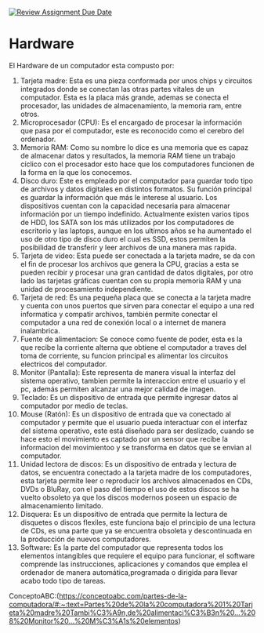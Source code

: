 [![Review Assignment Due Date](https://classroom.github.com/assets/deadline-readme-button-22041afd0340ce965d47ae6ef1cefeee28c7c493a6346c4f15d667ab976d596c.svg)](https://classroom.github.com/a/ZHlrD2sU)
 # Hardware 
El Hardware de un computador esta compusto por:
1. Tarjeta madre:
Esta es una pieza conformada por unos chips y circuitos integrados donde se conectan las otras partes vitales de un computador. Esta es la placa más grande, ademas se conecta el procesador, las unidades de almacenamiento, la memoria ram, entre otros.
2. Microprocesador (CPU): 
Es el encargado de procesar la información que pasa por el computador, este es reconocido como el cerebro del ordenador.
3. Memoria RAM:
 Como su nombre lo dice es una memoria que es capaz de almacenar datos y resultados, la memoria RAM tiene un trabajo cíclico con el procesador esto hace que los computadores funcionen de la forma en la que los conocemos.
4. Disco duro: 
Este es empleado por el computador para guardar todo tipo de archivos y datos digitales en distintos formatos. Su función principal es guardar la información que más le interese al usuario. Los dispositivos cuentan con la capacidad necesaria para almacenar información por un tiempo indefinido. Actualmente existen varios tipos de HDD, los SATA son los más utilizados por los computadores de escritorio y las laptops, aunque en los ultimos años se ha aumentado el uso de otro tipo de disco duro el cual es SSD, estos permiten la posibilidad de transferir y leer archivos de una manera mas rapida.
5. Tarjeta de video:
Esta puede ser conectada a la tarjeta madre, se da con el fin de procesar los archivos que genera la CPU, gracias a esta se pueden recibir y procesar una gran cantidad de datos digitales, por otro lado las tarjetas gráficas cuentan con su propia memoria RAM y una unidad de procesamiento independiente.
6. Tarjeta de red:
Es una pequeña placa que se conecta a la tarjeta madre y cuenta con unos puertos que sirven para conectar el equipo a una red informatica y compatir archivos, también permite conectar el computador a una red de conexión local o a internet de manera inalambrica.
7. Fuente de alimentacion:
Se conoce como fuente de poder, esta es la que recibe la corriente alterna que obtiene el computador a traves del toma de corriente, su funcion principal es alimentar los circuitos electricos del computador.
8. Monitor (Pantalla):
Este representa de manera visual la interfaz del sistema operativo, tambien permite la interaccion entre el usuario y el pc, además permiten alcanzar una mejor calidad de imagen.
9. Teclado:
Es un dispositivo de entrada que permite ingresar datos al computador por medio de teclas.
10. Mouse (Ratón):
Es un dispositivo de entrada que va conectado al computador y permite que el usuario pueda interactuar con el interfaz del sistema operativo, este está diseñado para ser deslizado, cuando se hace esto el movimiento es captado por un sensor que recibe la informacion del movimientoo y se transforma en datos que se envian al computador.
11. Unidad lectora de discos:
Es un dispositivo de entrada y lectura de datos, se encuentra conectado a la tarjeta madre de los computadores, esta tarjeta permite leer o reproducir los archivos almacenados en CDs, DVDs o BluRay, con el paso del tiempo el uso de estos discos se ha vuelto obsoleto ya que los discos modernos poseen un espacio de almacenamiento limitado.
12. Disquera:
Es un dispositivo de entrada que permite la lectura de disquetes o discos flexiles, este funciona bajo el principio de una lectura de CDs, es una parte que ya se encuentra obsoleta y descontinuada en la producción de nuevos computadores.
13. Software: 
Es la parte del computador que representa todos los elementos intangibles que requiere el equipo para funcionar, el software comprende las instrucciones, aplicaciones y comandos que emplea el ordenador de manera automática,programada o dirigida para llevar acabo todo tipo de tareas.

ConceptoABC:(https://conceptoabc.com/partes-de-la-computadora/#:~:text=Partes%20de%20la%20computadora%201%20Tarjeta%20madre%20Tambi%C3%A9n,de%20alimentaci%C3%B3n%20...%208%20Monitor%20...%20M%C3%A1s%20elementos)
